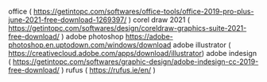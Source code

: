 office      ( https://getintopc.com/softwares/office-tools/office-2019-pro-plus-june-2021-free-download-1269397/ )
corel draw 2021    ( https://getintopc.com/softwares/design/coreldraw-graphics-suite-2021-free-download/  )
adobe photoshop https://adobe-photoshop.en.uptodown.com/windows/download
adobe illustrator ( https://creativecloud.adobe.com/apps/download/illustrator)
adobe indesign ( https://getintopc.com/softwares/graphic-design/adobe-indesign-cc-2019-free-download/ )
rufus ( https://rufus.ie/en/ )
